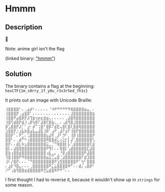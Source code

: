 # Hmmm

## Description

🤔

Note: anime girl isn't the flag

(linked binary: ["hmmm"](/en/latest/ctfs/hexion/2020/assets/provided/hmmm))

## Solution

The binary contains a flag at the beginning: `hexCTF{1m_s0rry_1f_y0u_r3v3r5ed_7h1s}`

It prints out an image with Unicode Braille:

```
⢸⣿⣿⣿⣿⠃⠄⢀⣴⡾⠃⠄⠄⠄⠄⠄⠈⠺⠟⠛⠛⠛⠛⠻⢿⣿⣿⣿⣿⣶⣤⡀⠄
⢸⣿⣿⣿⡟⢀⣴⣿⡿⠁⠄⠄⠄⠄⠄⠄⠄⠄⠄⠄⠄⠄⠄⠄⣸⣿⣿⣿⣿⣿⣿⣿⣷
⢸⣿⣿⠟⣴⣿⡿⡟⡼⢹⣷⢲⡶⣖⣾⣶⢄⠄⠄⠄⠄⠄⢀⣼⣿⢿⣿⣿⣿⣿⣿⣿⣿
⢸⣿⢫⣾⣿⡟⣾⡸⢠⡿⢳⡿⠍⣼⣿⢏⣿⣷⢄⡀⠄⢠⣾⢻⣿⣸⣿⣿⣿⣿⣿⣿⣿
⡿⣡⣿⣿⡟⡼⡁⠁⣰⠂⡾⠉⢨⣿⠃⣿⡿⠍⣾⣟⢤⣿⢇⣿⢇⣿⣿⢿⣿⣿⣿⣿⣿
⣱⣿⣿⡟⡐⣰⣧⡷⣿⣴⣧⣤⣼⣯⢸⡿⠁⣰⠟⢀⣼⠏⣲⠏⢸⣿⡟⣿⣿⣿⣿⣿⣿
⣿⣿⡟⠁⠄⠟⣁⠄⢡⣿⣿⣿⣿⣿⣿⣦⣼⢟⢀⡼⠃⡹⠃⡀⢸⡿⢸⣿⣿⣿⣿⣿⡟
⣿⣿⠃⠄⢀⣾⠋⠓⢰⣿⣿⣿⣿⣿⣿⠿⣿⣿⣾⣅⢔⣕⡇⡇⡼⢁⣿⣿⣿⣿⣿⣿⢣
⣿⡟⠄⠄⣾⣇⠷⣢⣿⣿⣿⣿⣿⣿⣿⣭⣀⡈⠙⢿⣿⣿⡇⡧⢁⣾⣿⣿⣿⣿⣿⢏⣾
⣿⡇⠄⣼⣿⣿⣿⣿⣿⣿⣿⣿⣿⣿⣿⠟⢻⠇⠄⠄⢿⣿⡇⢡⣾⣿⣿⣿⣿⣿⣏⣼⣿
⣿⣷⢰⣿⣿⣾⣿⣿⣿⣿⣿⣿⣿⣿⣿⢰⣧⣀⡄⢀⠘⡿⣰⣿⣿⣿⣿⣿⣿⠟⣼⣿⣿
⢹⣿⢸⣿⣿⠟⠻⢿⣿⣿⣿⣿⣿⣿⣿⣶⣭⣉⣤⣿⢈⣼⣿⣿⣿⣿⣿⣿⠏⣾⣹⣿⣿
⢸⠇⡜⣿⡟⠄⠄⠄⠈⠙⣿⣿⣿⣿⣿⣿⣿⣿⠟⣱⣻⣿⣿⣿⣿⣿⠟⠁⢳⠃⣿⣿⣿
⠄⣰⡗⠹⣿⣄⠄⠄⠄⢀⣿⣿⣿⣿⣿⣿⠟⣅⣥⣿⣿⣿⣿⠿⠋⠄⠄⣾⡌⢠⣿⡿⠃
⠜⠋⢠⣷⢻⣿⣿⣶⣾⣿⣿⣿⣿⠿⣛⣥⣾⣿⠿⠟⠛⠉⠄⠄         
```

I first thought I had to reverse it, because it wouldn't show up in `strings` for some reason.
